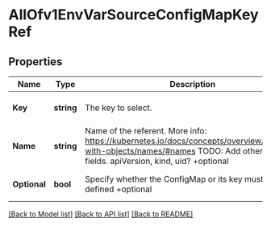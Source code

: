 # AllOfv1EnvVarSourceConfigMapKeyRef

## Properties
Name | Type | Description | Notes
------------ | ------------- | ------------- | -------------
**Key** | **string** | The key to select. | [optional] [default to null]
**Name** | **string** | Name of the referent. More info: https://kubernetes.io/docs/concepts/overview/working-with-objects/names/#names TODO: Add other useful fields. apiVersion, kind, uid? +optional | [optional] [default to null]
**Optional** | **bool** | Specify whether the ConfigMap or its key must be defined +optional | [optional] [default to null]

[[Back to Model list]](../README.md#documentation-for-models) [[Back to API list]](../README.md#documentation-for-api-endpoints) [[Back to README]](../README.md)

